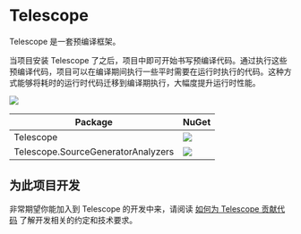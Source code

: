 # Telescope

Telescope 是一套预编译框架。

当项目安装 Telescope 了之后，项目中即可开始书写预编译代码。通过执行这些预编译代码，项目可以在编译期间执行一些平时需要在运行时执行的代码。这种方式能够将耗时的运行时代码迁移到编译期执行，大幅度提升运行时性能。

![](https://github.com/dotnet-campus/Telescope/workflows/.NET%20Core/badge.svg)

|Package|NuGet|
|--|--|
|Telescope|[![](https://img.shields.io/nuget/v/dotnetCampus.Telescope.svg)](https://www.nuget.org/packages/dotnetCampus.Telescope)|
|Telescope.SourceGeneratorAnalyzers|[![](https://img.shields.io/nuget/v/dotnetCampus.Telescope.SourceGeneratorAnalyzers.svg)](https://www.nuget.org/packages/dotnetCampus.Telescope.SourceGeneratorAnalyzers)|



## 为此项目开发

非常期望你能加入到 Telescope 的开发中来，请阅读 [如何为 Telescope 贡献代码](/docs/how-to-contribute.md) 了解开发相关的约定和技术要求。
